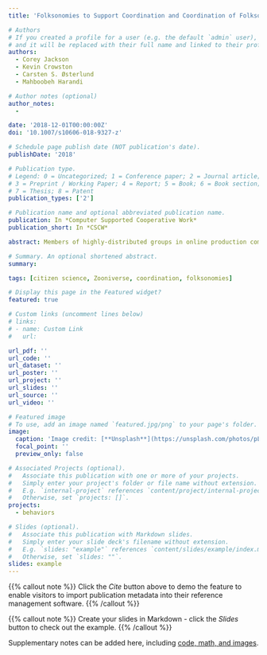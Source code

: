 ```yaml
---
title: 'Folksonomies to Support Coordination and Coordination of Folksonomies'

# Authors
# If you created a profile for a user (e.g. the default `admin` user), write the username (folder name) here
# and it will be replaced with their full name and linked to their profile.
authors:
  - Corey Jackson
  - Kevin Crowston 
  - Carsten S. Østerlund 
  - Mahboobeh Harandi 

# Author notes (optional)
author_notes:
  - 

date: '2018-12-01T00:00:00Z'
doi: '10.1007/s10606-018-9327-z'

# Schedule page publish date (NOT publication's date).
publishDate: '2018'

# Publication type.
# Legend: 0 = Uncategorized; 1 = Conference paper; 2 = Journal article;
# 3 = Preprint / Working Paper; 4 = Report; 5 = Book; 6 = Book section;
# 7 = Thesis; 8 = Patent
publication_types: ['2']

# Publication name and optional abbreviated publication name.
publication: In *Computer Supported Cooperative Work*
publication_short: In *CSCW*

abstract: Members of highly-distributed groups in online production communities face challenges in achieving coordinated action. Existing CSCW research highlights the importance of shared language and artifacts when coordinating actions in such settings. To better understand how such shared language and artifacts are, not only a guide for, but also a result of collaborative work we examine the development of folksonomies (i.e., volunteer-generated classification schemes) to support coordinated action. Drawing on structuration theory, we conceptualize a folksonomy as an interpretive schema forming a structure of signification. Our study is set in the context of an online citizen-science project, Gravity Spy, in which volunteers label “glitches” (noise events recorded by a scientific instrument) to identify and name novel classes of glitches. Through a multi-method study combining virtual and trace ethnography, we analyze folksonomies and the work of labelling as mutually constitutive, giving folksonomies a dual role: an emergent folksonomy supports the volunteers in labelling images at the same time that the individual work of labelling images supports the development of a folksonomy. However, our analysis suggests that the lack of supporting norms and authoritative resources (structures of legitimation and domination) undermines the power of the folksonomy and so the ability of volunteers to coordinate their decisions about naming novel glitch classes. These results have implications for system design. If we hope to support the development of emergent folksonomies online production communities need to facilitate 1) tag gardening, a process of consolidating overlapping terms of artifacts; 2) demarcate a clear home for discourses around folksonomy disagreements; 3) highlight clearly when decisions have been reached; and 4) inform others about those decisions.

# Summary. An optional shortened abstract.
summary: 

tags: [citizen science, Zooniverse, coordination, folksonomies]

# Display this page in the Featured widget?
featured: true

# Custom links (uncomment lines below)
# links:
# - name: Custom Link
#   url: 

url_pdf: ''
url_code: ''
url_dataset: ''
url_poster: ''
url_project: ''
url_slides: ''
url_source: ''
url_video: ''

# Featured image
# To use, add an image named `featured.jpg/png` to your page's folder.
image:
  caption: 'Image credit: [**Unsplash**](https://unsplash.com/photos/pLCdAaMFLTE)'
  focal_point: ''
  preview_only: false

# Associated Projects (optional).
#   Associate this publication with one or more of your projects.
#   Simply enter your project's folder or file name without extension.
#   E.g. `internal-project` references `content/project/internal-project/index.md`.
#   Otherwise, set `projects: []`.
projects:
  - behaviors

# Slides (optional).
#   Associate this publication with Markdown slides.
#   Simply enter your slide deck's filename without extension.
#   E.g. `slides: "example"` references `content/slides/example/index.md`.
#   Otherwise, set `slides: ""`.
slides: example
---
```


{{% callout note %}}
Click the _Cite_ button above to demo the feature to enable visitors to import publication metadata into their reference management software.
{{% /callout %}}

{{% callout note %}}
Create your slides in Markdown - click the _Slides_ button to check out the example.
{{% /callout %}}

Supplementary notes can be added here, including [code, math, and images](https://wowchemy.com/docs/writing-markdown-latex/).
